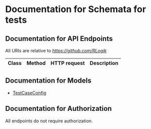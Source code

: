 # Documentation for Schemata for tests

<a name="documentation-for-api-endpoints"></a>
## Documentation for API Endpoints

All URIs are relative to *https://github.com/RLogik*

| Class | Method | HTTP request | Description |
|------------ | ------------- | ------------- | -------------|


<a name="documentation-for-models"></a>
## Documentation for Models

 - [TestCaseConfig](./Models/TestCaseConfig.md)


<a name="documentation-for-authorization"></a>
## Documentation for Authorization

All endpoints do not require authorization.
